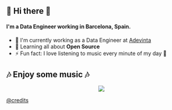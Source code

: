 ## 👋 Hi there 👋

#### I'm a Data Engineer working in Barcelona, Spain.

- 🏢 I'm currently working as a Data Engineer at [Adevinta](https://www.adevinta.com/)
- 🌱 Learning all about **Open Source**
- ⚡️ Fun fact: I love listening to music every minute of my day 🎵

## :notes: Enjoy some music :notes:

<p align="center">
  <a href="https://spotify-github-profile.vercel.app/api/view?uid=11123999062&redirect=true">
  <img align="center" src="https://spotify-github-profile.vercel.app/api/view?uid=11123999062&cover_image=true&theme=default&show_offline=false&background_color=121212&bar_color=53b14f&bar_color_cover=true"/>
</a></p>

[@credits](https://github.com/kittinan/spotify-github-profile)
